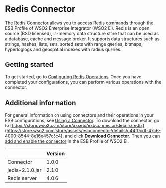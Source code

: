 # Redis Connector

The Redis [Connector](https://docs.wso2.com/display/EI611/Working+with+Connectors) allows you to access Redis commands through the ESB Profile of WSO2 Enterprise Integrator (WSO2 EI). Redis is an open source (BSD licensed), in-memory data structure store that can be used as a database, cache and message broker. It supports data structures such as strings, hashes, lists, sets, sorted sets with range queries, bitmaps, hyperloglogs and geospatial indexes with radius queries.

## Getting started
To get started, go to [Configuring Redis Operations](configuringRedisOperations.md). Once you have completed your configurations, you can perform various operations with the connector.

## Additional information
For general information on using connectors and their operations in your ESB configurations, see [Using a Connector](https://docs.wso2.com/display/EI611/Using+a+Connector). To download the connector, go to [https://store.wso2.com/store/assets/esbconnector/details/redis](https://store.wso2.com/store/assets/esbconnector/details/c44f0cdf-47c6-4000-8544-8e16e457c5c4), and click **Download Connector**. Then you can [add and enable the connector](https://docs.wso2.com/display/EI611/Working+with+Connectors+via+the+Management+Console) in the ESB Profile of WSO2 EI.

| | Version |
| ------------- |-------------|
| Connector | 1.0.0 |
| jedis-2.1.0.jar | 2.1.0 |
| Redis server | 4.0.6 |

